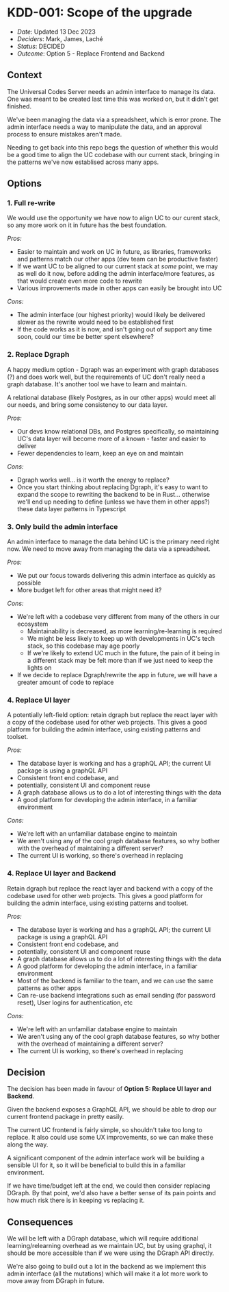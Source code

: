 # KDD-001: Scope of the upgrade

- _Date_: Updated 13 Dec 2023
- _Deciders_: Mark, James, Laché
- _Status_: DECIDED
- _Outcome_: Option 5 - Replace Frontend and Backend

## Context

The Universal Codes Server needs an admin interface to manage its data. One was meant to be created last time this was worked on, but it didn't get finished.

We've been managing the data via a spreadsheet, which is error prone. The admin interface needs a way to manipulate the data, and an approval process to ensure mistakes aren't made.

Needing to get back into this repo begs the question of whether this would be a good time to align the UC codebase with our current stack, bringing in the patterns we've now establised across many apps.

## Options

### 1. Full re-write

We would use the opportunity we have now to align UC to our curent stack, so any more work on it in future has the best foundation.

_Pros:_

- Easier to maintain and work on UC in future, as libraries, frameworks and patterns match our other apps (dev team can be productive faster)
- If we want UC to be aligned to our current stack at _some_ point, we may as well do it now, before adding the admin interface/more features, as that would create even more code to rewrite
- Various improvements made in other apps can easily be brought into UC

_Cons:_

- The admin interface (our highest priority) would likely be delivered slower as the rewrite would need to be established first
- If the code works as it is now, and isn't going out of support any time soon, could our time be better spent elsewhere?

### 2. Replace Dgraph

A happy medium option - Dgraph was an experiment with graph databases (?) and does work well, but the requirements of UC don't really need a graph database. It's another tool we have to learn and maintain.

A relational database (likely Postgres, as in our other apps) would meet all our needs, and bring some consistency to our data layer.

_Pros:_

- Our devs know relational DBs, and Postgres specifically, so maintaining UC's data layer will become more of a known - faster and easier to deliver
- Fewer dependencies to learn, keep an eye on and maintain

_Cons:_

- Dgraph works well... is it worth the energy to replace?
- Once you start thinking about replacing Dgraph, it's easy to want to expand the scope to rewriting the backend to be in Rust... otherwise we'll end up needing to define (unless we have them in other apps?) these data layer patterns in Typescript

### 3. Only build the admin interface

An admin interface to manage the data behind UC is the primary need right now. We need to move away from managing the data via a spreadsheet.

_Pros:_

- We put our focus towards delivering this admin interface as quickly as possible
- More budget left for other areas that might need it?

_Cons:_

- We're left with a codebase very different from many of the others in our ecosystem
  - Maintainability is decreased, as more learning/re-learning is required
  - We might be less likely to keep up with developments in UC's tech stack, so this codebase may age poorly
  - If we're likely to extend UC much in the future, the pain of it being in a different stack may be felt more than if we just need to keep the lights on
- If we decide to replace Dgraph/rewrite the app in future, we will have a greater amount of code to replace

### 4. Replace UI layer

A potentially left-field option: retain dgraph but replace the react layer with a copy of the codebase used for other web projects. This gives a good platform for building the admin interface, using existing patterns and toolset.

_Pros:_

- The database layer is working and has a graphQL API; the current UI package is using a graphQL API
- Consistent front end codebase, and
- potentially, consistent UI and component reuse
- A graph database allows us to do a lot of interesting things with the data
- A good platform for developing the admin interface, in a familiar environment

_Cons:_

- We're left with an unfamiliar database engine to maintain
- We aren't using any of the cool graph database features, so why bother with the overhead of maintaining a different server?
- The current UI is working, so there's overhead in replacing

### 4. Replace UI layer and Backend

Retain dgraph but replace the react layer and backend with a copy of the codebase used for other web projects. This gives a good platform for building the admin interface, using existing patterns and toolset.

_Pros:_

- The database layer is working and has a graphQL API; the current UI package is using a graphQL API
- Consistent front end codebase, and
- potentially, consistent UI and component reuse
- A graph database allows us to do a lot of interesting things with the data
- A good platform for developing the admin interface, in a familiar environment
- Most of the backend is familiar to the team, and we can use the same patterns as other apps
- Can re-use backend integrations such as email sending (for password reset), User logins for authentication, etc

_Cons:_

- We're left with an unfamiliar database engine to maintain
- We aren't using any of the cool graph database features, so why bother with the overhead of maintaining a different server?
- The current UI is working, so there's overhead in replacing

## Decision

The decision has been made in favour of **Option 5: Replace UI layer and Backend**.

Given the backend exposes a GraphQL API, we should be able to drop our current frontend package in pretty easily.

The current UC frontend is fairly simple, so shouldn't take too long to replace. It also could use some UX improvements, so we can make these along the way.

A significant component of the admin interface work will be building a sensible UI for it, so it will be beneficial to build this in a familiar environment.

If we have time/budget left at the end, we could then consider replacing DGraph. By that point, we'd also have a better sense of its pain points and how much risk there is in keeping vs replacing it.

## Consequences

We will be left with a DGraph database, which will require additional learning/relearning overhead as we maintain UC, but by using graphql, it should be more accessible than if we were using the DGraph API directly.

We're also going to build out a lot in the backend as we implement this admin interface (all the mutations) which will make it a lot more work to move away from DGraph in future.
